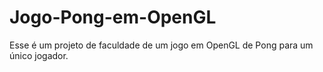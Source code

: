# Jogo-Pong-em-OpenGL
Esse é um projeto de faculdade de um jogo em OpenGL de Pong para um único jogador.
